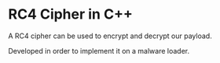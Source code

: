 
# RC4 Cipher in C++

A RC4 cipher can be used to encrypt and decrypt our payload.

Developed in order to implement it on a malware loader.